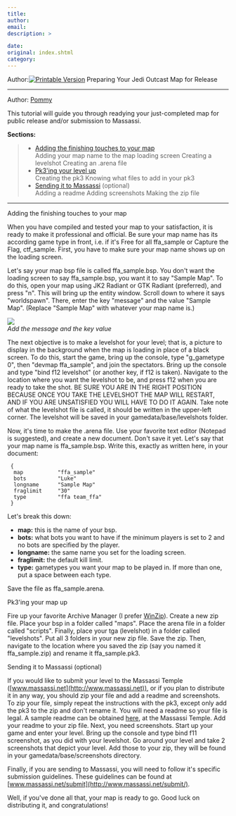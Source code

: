 ```yaml
---
title: 
author: 
email: 
description: >

date: 
original: index.shtml
category: 
---
```


Author:[![Printable Version](/images/printable.gif)](tutorial_print.shtml)
Preparing Your Jedi Outcast Map for Release  

-----

Author: [Pommy](mailto:pommy@massassi.net)  
  

This tutorial will guide you through readying your just-completed map
for public release and/or submission to Massassi.

**Sections:**

>   - [Adding the finishing touches to your map](#1)  
>     Adding your map name to the map loading screen
>     Creating a levelshot
>     Creating an .arena file
>   - [Pk3'ing your level up](#2)  
>     Creating the pk3
>     Knowing what files to add in your pk3
>   - [Sending it to Massassi](#3) (optional)  
>     Adding a readme
>     Adding screenshots
>     Making the zip file

-----

<span id="1"></span>

Adding the finishing touches to your map

When you have compiled and tested your map to your satisfaction, it is
ready to make it professional and official. Be sure your map name has
its according game type in front, i.e. if it's Free for all ffa\_sample
or Capture the Flag, ctf\_sample. First, you have to make sure your map
name shows up on the loading screen.

Let's say your map bsp file is called ffa\_sample.bsp. You don't want
the loading screen to say ffa\_sample.bsp, you want it to say "Sample
Map". To do this, open your map using JK2 Radiant or GTK Radiant
(preferred), and press "n". This will bring up the entity window. Scroll
down to where it says "worldspawn". There, enter the key "message" and
the value "Sample Map". (Replace "Sample Map" with whatever your map
name is.)

![](image001.jpg)  
*Add the message and the key value*

The next objective is to make a levelshot for your level; that is, a
picture to display in the background when the map is loading in place of
a black screen. To do this, start the game, bring up the console, type
"g\_gametype 0", then "devmap ffa\_sample", and join the spectators.
Bring up the console and type "bind f12 levelshot" (or another key, if
f12 is taken). Navigate to the location where you want the levelshot to
be, and press f12 when you are ready to take the shot. BE SURE YOU ARE
IN THE RIGHT POSITION BECAUSE ONCE YOU TAKE THE LEVELSHOT THE MAP WILL
RESTART, AND IF YOU ARE UNSATISFIED YOU WILL HAVE TO DO IT AGAIN. Take
note of what the levelshot file is called, it should be written in the
upper-left corner. The levelshot will be saved in your
gamedata/base/levelshots folder.

Now, it's time to make the .arena file. Use your favorite text editor
(Notepad is suggested), and create a new document. Don't save it yet.
Let's say that your map name is ffa\_sample.bsp. Write this, exactly as
written here, in your document:

``` 
 {
  map           "ffa_sample"
  bots          "Luke"
  longname      "Sample Map"
  fraglimit     "30"
  type          "ffa team_ffa"
 }
```

Let's break this down:  

  - **map:** this is the name of your bsp.
  - **bots:** what bots you want to have if the minimum players is set
    to 2 and no bots are specified by the player.
  - **longname:** the same name you set for the loading screen.
  - **fraglimit:** the default kill limit.
  - **type:** gametypes you want your map to be played in. If more than
    one, put a space between each type.

Save the file as ffa\_sample.arena.

<span id="2"></span>

Pk3'ing your map up

Fire up your favorite Archive Manager (I prefer
[WinZip](http://www.winzip.com)). Create a new zip file. Place your bsp
in a folder called "maps". Place the arena file in a folder called
"scripts". Finally, place your tga (levelshot) in a folder called
"levelshots". Put all 3 folders in your new zip file. Save the zip.
Then, navigate to the location where you saved the zip (say you named it
ffa\_sample.zip) and rename it ffa\_sample.pk3.

<span id="3"></span>

Sending it to Massassi (optional)

If you would like to submit your level to the Massassi Temple
([www.massassi.net](http://www.massassi.net)), or if you plan to
distribute it in any way, you should zip your file and add a readme and
screenshots. To zip your file, simply repeat the instructions with the
pk3, except only add the pk3 to the zip and don't rename it. You will
need a readme so your file is legal. A sample readme can be obtained
[here](http://www.massassi.net/submit/sample_readme_jk2.txt), at the
Massassi Temple. Add your readme to your zip file. Next, you need
screenshots. Start up your game and enter your level. Bring up the
console and type bind f11 screenshot, as you did with your levelshot. Go
around your level and take 2 screenshots that depict your level. Add
those to your zip, they will be found in your gamedata/base/screenshots
directory.

Finally, if you are sending to Massassi, you will need to follow it's
specific submission guidelines. These guidelines can be found at
[www.massassi.net/submit](http://www.massassi.net/submit/).

Well, if you've done all that, your map is ready to go. Good luck on
distributing it, and congratulations\!
